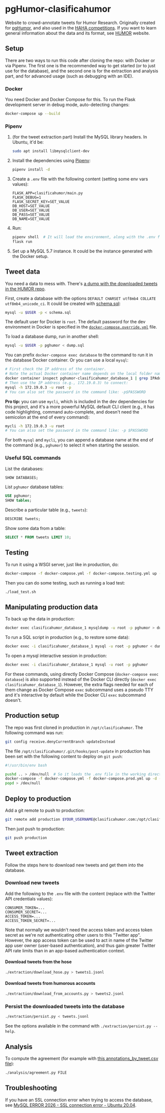 # pgHumor-clasificahumor

Website to crowd-annotate tweets for Humor Research. Originally created for
[pgHumor](https://github.com/pln-fing-udelar/pghumor), and also used in the
[HAHA competitions](http://www.fing.edu.uy/inco/grupos/pln/haha). If you want to learn general information about the 
data and its format, see [HUMOR](https://github.com/pln-fing-udelar/humor) website.

## Setup

There are two ways to run this code after cloning the repo: with Docker or via Pipenv. The first one is the recommended
way to get started (or to just use for the database), and the second one is for the extraction and analysis part, and
for advanced usage (such as debugging with an IDE).

### Docker

You need Docker and Docker Compose for this. To run the Flask development server in debug mode, auto-detecting changes:

```bash
docker-compose up --build
```

### Pipenv

1. (for the tweet extraction part) Install the MySQL library headers. In Ubuntu, it'd be:

    ```bash
    sudo apt install libmysqlclient-dev
    ```

2. Install the dependencies using [Pipenv](https://docs.pipenv.org/):

    ```bash
    pipenv install -d
    ```

3. Create a `.env` file with the following content (setting some env vars values):

    ```shell
    FLASK_APP=clasificahumor/main.py
    FLASK_DEBUG=1
    FLASK_SECRET_KEY=SET_VALUE
    DB_HOST=SET_VALUE
    DB_USER=SET_VALUE
    DB_PASS=SET_VALUE
    DB_NAME=SET_VALUE
    ```

4. Run:

    ```bash
    pipenv shell  # It will load the environment, along with the .env file.
    flask run
    ```

5. Set up a MySQL 5.7 instance. It could be the instance generated with the Docker setup.

## Tweet data

You need a data to mess with.
There's [a dump with the downloaded tweets in the HUMOR repo](https://github.com/pln-fing-udelar/humor/blob/master/extraction/dump-tweets-without-votes.sql).

First, create a database with the options `DEFAULT CHARSET utf8mb4 COLLATE utf8mb4_unicode_ci`. It could be created
with [schema.sql](schema.sql):

```bash
mysql -u $USER -p < schema.sql
```

The default user for Docker is `root`. The default password for the dev environment in Docker is specified in
the [`docker-compose.override.yml`](docker-compose.override.yml) file.

To load a database dump, run in another shell:

```bash
mysql -u $USER -p pghumor < dump.sql
```

You can prefix `docker-compose exec database` to the command to run it in the database Docker container. Or you can use
a local `mysql`:

```bash
# First check the IP address of the container.
# Note the actual Docker container name depends on the local folder name.
docker container inspect pghumor-clasificahumor_database_1 | grep IPAddress
# Then use the IP address (e.g., 172.19.0.3) to connect:
mysql -h 172.19.0.3 -u root -p
# You can also set the password in the command like: -p$PASSWORD
```

**Pro tip:** you can use `mycli`, which is included in the dev dependencies for this project, and it's a more powerful
MySQL default CLI client (e.g., it has code highlighting, command auto-complete, and doesn't need the semicolon at 
the end of every command):

```bash
mycli -h 172.19.0.3 -u root
# You can also set the password in the command like: -p $PASSWORD
```

For both `mysql` and `mycli`, you can append a database name at the end of the command (e.g., `pghumor`) to select it
when starting the session.

### Useful SQL commands

List the databases:

```sql
SHOW DATABASES;
```

List `pghumor` database tables:

```sql
USE pghumor;
SHOW tables;
```

Describe a particular table (e.g., `tweets`):

```sql
DESCRIBE tweets;
```

Show some data from a table:

```sql
SELECT * FROM tweets LIMIT 10;
```

## Testing

To run it using a WSGI server, just like in production, do:

```bash
docker-compose -f docker-compose.yml -f docker-compose.testing.yml up -d --build
```

Then you can do some testing, such as running a load test:

```bash
./load_test.sh
```

## Manipulating production data

To back up the data in production:

```bash
docker exec clasificahumor_database_1 mysqldump -u root -p pghumor > dump.sql
```

To run a SQL script in production (e.g., to restore some data):

```bash
docker exec -i clasificahumor_database_1 mysql -u root -p pghumor < dump.sql
```

To open a mysql interactive session in production:

```bash
docker exec -i clasificahumor_database_1 mysql -u root -p pghumor
```

For these commands, using directly Docker Compose (`docker-compose exec database`) is also supported instead of the
Docker CLI directly (`docker exec clasificahumor_database_1`). However, the extra flags needed for each of them change
as Docker Compose `exec` subcommand uses a pseudo TTY and it's interactive by default while the Docker CLI `exec`
subcommand doesn't.

## Production setup

The repo was first cloned in production in `/opt/clasificahumor`. The following command was run:

```bash
git config receive.denyCurrentBranch updateInstead
```

The file `/opt/clasificahumor/.git/hooks/post-update` in production has been set with the following content to 
deploy on `git push`:

```bash
#!/usr/bin/env bash

pushd .. > /dev/null  # So it loads the .env file in the working directory.
docker-compose -f docker-compose.yml -f docker-compose.prod.yml up -d --build
popd > /dev/null
```

## Deploy to production

Add a git remote to push to production:

```bash
git remote add production $YOUR_USERNAME@clasificahumor.com:/opt/clasificahumor
```

Then just push to production:

```bash
git push production
```

## Tweet extraction

Follow the steps here to download new tweets and get them into the database.

### Download new tweets

Add the following to the `.env` file with the content (replace with the Twitter API credentials values):

```shell
CONSUMER_TOKEN=...
CONSUMER_SECRET=...
ACCESS_TOKEN=...
ACCESS_TOKEN_SECRET=...
```

Note that normally we wouldn't need the access token and access token secret as we're not authenticating other users 
to this "Twitter app". However, the app access token can be used to act in name of the Twitter app user owner 
(user-based authentication), and thus gain greater Twitter API rate limits than in an app-based authentication context. 

#### Download tweets from the hose

```bash
./extraction/download_hose.py > tweets1.jsonl
```

#### Download tweets from humorous accounts

```bash
./extraction/download_from_accounts.py > tweets2.jsonl
```

### Persist the downloaded tweets into the database

```bash
./extraction/persist.py < tweets.jsonl
```

See the options available in the command with `./extraction/persist.py --help`.

## Analysis

To compute the agreement (for example with
[this annotations_by_tweet.csv file](https://github.com/pln-fing-udelar/humor/blob/main/annotations_by_tweet.csv)):

```bash
./analysis/agreement.py FILE
```

## Troubleshooting

If you have an SSL connection error when trying to access the database, see
[MySQL ERROR 2026 - SSL connection error - Ubuntu 20.04](https://stackoverflow.com/a/61934186/1165181).
